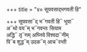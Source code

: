 +++
title = "४० सूयवसाद्भगवती हि"

+++
सूयवसा᳓द् भ᳓गवती हि᳓ भूया᳓  
अ᳓थो वय᳓म् भ᳓गवन्तः सियाम  
अद्धि᳓ तृ᳓णम् अघ्निये विश्वदा᳓नीम्  
पि᳓ब शुद्ध᳓म् उदक᳓म् आच᳓रन्ती